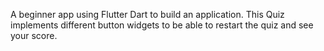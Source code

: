 A beginner app using Flutter Dart to build an application. This Quiz implements different button widgets to be able to restart the quiz and see your score.
